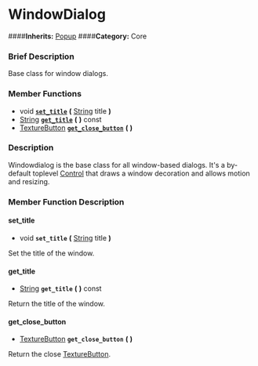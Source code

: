 #  WindowDialog  
####**Inherits:** [Popup](class_popup)
####**Category:** Core

###  Brief Description  
Base class for window dialogs.

###  Member Functions 
  * void  **[`set_title`](#set_title)**  **(** [String](class_string) title  **)**
  * [String](class_string)  **[`get_title`](#get_title)**  **(** **)** const
  * [TextureButton](class_texturebutton)  **[`get_close_button`](#get_close_button)**  **(** **)**

###  Description  
Windowdialog is the base class for all window-based dialogs. It's a by-default toplevel [Control](class_control) that draws a window decoration and allows motion and resizing.

###  Member Function Description  

#### <a name="set_title">set_title</a>
  * void  **`set_title`**  **(** [String](class_string) title  **)**

Set the title of the window.

#### <a name="get_title">get_title</a>
  * [String](class_string)  **`get_title`**  **(** **)** const

Return the title of the window.

#### <a name="get_close_button">get_close_button</a>
  * [TextureButton](class_texturebutton)  **`get_close_button`**  **(** **)**

Return the close [TextureButton](class_texturebutton).
